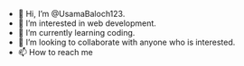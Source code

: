 - 👋 Hi, I’m @UsamaBaloch123.
- 👀 I’m interested in web development.
- 🌱 I’m currently learning coding.
- 💞️ I’m looking to collaborate with anyone who is interested.
- 📫 How to reach me 

<!---
UsamaBaloch123/UsamaBaloch123 is a ✨ special ✨ repository because its `README.md` (this file) appears on your GitHub profile.
You can click the Preview link to take a look at your changes.
--->
